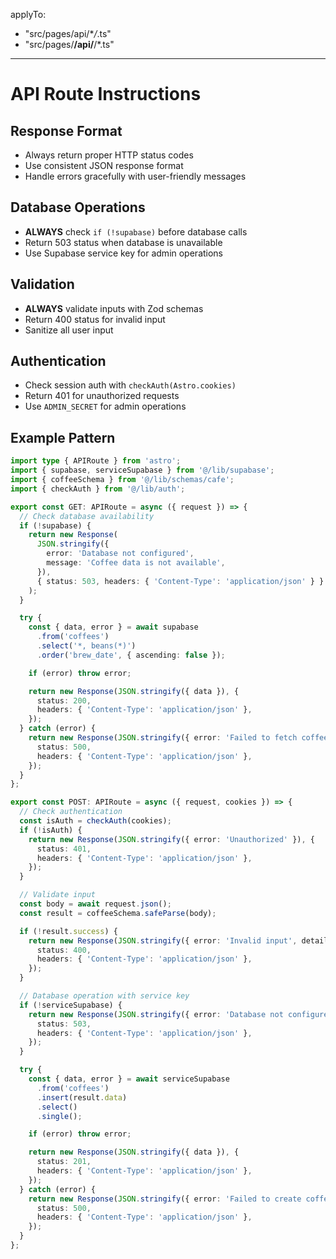 applyTo:

- "src/pages/api/\*_/_.ts"
- "src/pages/**/api/**/\*.ts"

---

# API Route Instructions

## Response Format

- Always return proper HTTP status codes
- Use consistent JSON response format
- Handle errors gracefully with user-friendly messages

## Database Operations

- **ALWAYS** check `if (!supabase)` before database calls
- Return 503 status when database is unavailable
- Use Supabase service key for admin operations

## Validation

- **ALWAYS** validate inputs with Zod schemas
- Return 400 status for invalid input
- Sanitize all user input

## Authentication

- Check session auth with `checkAuth(Astro.cookies)`
- Return 401 for unauthorized requests
- Use `ADMIN_SECRET` for admin operations

## Example Pattern

```typescript
import type { APIRoute } from 'astro';
import { supabase, serviceSupabase } from '@/lib/supabase';
import { coffeeSchema } from '@/lib/schemas/cafe';
import { checkAuth } from '@/lib/auth';

export const GET: APIRoute = async ({ request }) => {
  // Check database availability
  if (!supabase) {
    return new Response(
      JSON.stringify({
        error: 'Database not configured',
        message: 'Coffee data is not available',
      }),
      { status: 503, headers: { 'Content-Type': 'application/json' } }
    );
  }

  try {
    const { data, error } = await supabase
      .from('coffees')
      .select('*, beans(*)')
      .order('brew_date', { ascending: false });

    if (error) throw error;

    return new Response(JSON.stringify({ data }), {
      status: 200,
      headers: { 'Content-Type': 'application/json' },
    });
  } catch (error) {
    return new Response(JSON.stringify({ error: 'Failed to fetch coffee data' }), {
      status: 500,
      headers: { 'Content-Type': 'application/json' },
    });
  }
};

export const POST: APIRoute = async ({ request, cookies }) => {
  // Check authentication
  const isAuth = checkAuth(cookies);
  if (!isAuth) {
    return new Response(JSON.stringify({ error: 'Unauthorized' }), {
      status: 401,
      headers: { 'Content-Type': 'application/json' },
    });
  }

  // Validate input
  const body = await request.json();
  const result = coffeeSchema.safeParse(body);

  if (!result.success) {
    return new Response(JSON.stringify({ error: 'Invalid input', details: result.error }), {
      status: 400,
      headers: { 'Content-Type': 'application/json' },
    });
  }

  // Database operation with service key
  if (!serviceSupabase) {
    return new Response(JSON.stringify({ error: 'Database not configured' }), {
      status: 503,
      headers: { 'Content-Type': 'application/json' },
    });
  }

  try {
    const { data, error } = await serviceSupabase
      .from('coffees')
      .insert(result.data)
      .select()
      .single();

    if (error) throw error;

    return new Response(JSON.stringify({ data }), {
      status: 201,
      headers: { 'Content-Type': 'application/json' },
    });
  } catch (error) {
    return new Response(JSON.stringify({ error: 'Failed to create coffee entry' }), {
      status: 500,
      headers: { 'Content-Type': 'application/json' },
    });
  }
};
```
